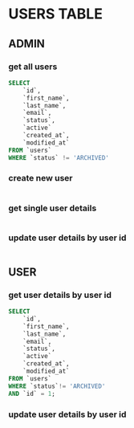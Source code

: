 # USERS TABLE
## ADMIN
### get all users
```sql
SELECT  
	`id`,
	`first_name`,
	`last_name`,
	`email`,
	`status`,
	`active`
	`created_at`,
	`modified_at`
FROM `users`
WHERE `status` != 'ARCHIVED'
```
### create new user
```sql
```
### get single user details
```sql
```
### update user details by user id
```sql
```

## USER
### get user details by user id
```sql
SELECT 
	`id`,
	`first_name`,
	`last_name`,
	`email`,
	`status`,
	`active`
	`created_at`,
	`modified_at`
FROM `users`
WHERE `status`!= 'ARCHIVED'
AND `id` = 1;

```
### update user details by user id
```sql
```
